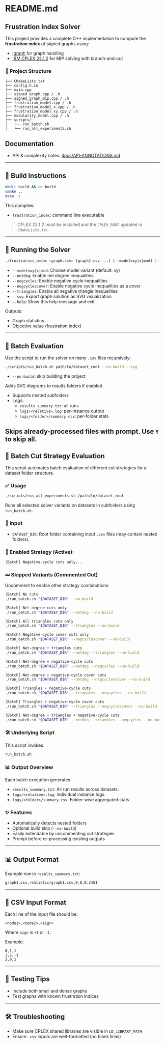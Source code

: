 # README.md

## Frustration Index Solver

This project provides a complete C++ implementation to compute the **frustration index** of signed graphs using:
- [igraph](https://igraph.org/c/) for graph handling
- [IBM CPLEX 22.1.2](https://www.ibm.com/products/ilog-cplex-optimization-studio) for MIP solving with branch-and-cut

### 📁 Project Structure
```
├── CMakeLists.txt
├── config.h.in
├── main.cpp
├── signed_graph.cpp / .h
├── signed_graph_mip.cpp / .h
├── frustration_model.cpp / .h
├── frustration_model_x.cpp / .h
├── frustration_model_xy.cpp / .h
├── modularity_model.cpp / .h
├── scripts/
│   └── run_batch.sh
│   └── run_all_experiments.sh
```

## Documentation

- API & complexity notes: [docs/API-ANNOTATIONS.md](docs/API-ANNOTATIONS.md)

---

## 🧱 Build Instructions

```bash
mkdir build && cd build
cmake ..
make -j
```

This compiles:
- `frustration_index`: command line executable

> CPLEX 22.1.2 must be installed and the `CPLEX_ROOT` updated in `CMakeLists.txt`.

---

## 🚀 Running the Solver
```bash
./frustration_index <graph.csv> [graph2.csv ...] [--model=xy|x|mod] [--netdeg] [--negcycles] [--negcyclescover] [--triangles] [--svg] [--help]
```
- `--model=xy|x|mod`: Choose model variant (default: xy)
- `--netdeg`: Enable net degree inequalities
- `--negcycles`: Enable negative cycle inequalities
- `--negcyclescover`: Enable negative cycle inequalities as a cover
- `--triangles`: Enable all negative triangle inequalities
- `--svg`: Export graph solution as SVG visualization
- `--help`: Show this help message and exit

Outputs:
- Graph statistics
- Objective value (frustration index)

---

## 🔎 Batch Evaluation
Use the script to run the solver on many `.csv` files recursively:

```bash
./scripts/run_batch.sh path/to/dataset_root --no-build --svg
```
- `--no-build`: skip building the project

Adds SVG diagrams to results folders if enabled.

- Supports nested subfolders
- Logs:
  - `results_summary.txt`: all runs
  - `logs/<relative>.log`: per-instance output
  - `logs/<folder>/summary.csv`: per-folder stats

Skips already-processed files with prompt. Use `Y` to skip all.
---

## 🔁 Batch Cut Strategy Evaluation

This script automates batch evaluation of different cut strategies for a dataset folder structure.

### ✅ Usage

```bash
./scripts/run_all_experiments.sh /path/to/dataset_root
```

Runs all selected solver variants on datasets in subfolders using `run_batch.sh`.

### 📁 Input

* `DATASET_DIR`: Root folder containing input `.csv` files (may contain nested folders).

### 🧠 Enabled Strategy (Active):

```bash
[Batch] Negative-cycle cuts only...
```

### 💤 Skipped Variants (Commented Out)

Uncomment to enable other strategy combinations:

```bash
[Batch] No cuts
./run_batch.sh "$DATASET_DIR" --no-build

[Batch] Net-degree cuts only
./run_batch.sh "$DATASET_DIR" --netdeg --no-build

[Batch] All triangles cuts only
./run_batch.sh "$DATASET_DIR" --triangles --no-build

[Batch] Negative-cycle cover cuts only
./run_batch.sh "$DATASET_DIR" --negcyclescover --no-build

[Batch] Net-degree + triangles cuts
./run_batch.sh "$DATASET_DIR" --netdeg --triangles --no-build

[Batch] Net-degree + negative-cycle cuts
./run_batch.sh "$DATASET_DIR" --netdeg --negcycles --no-build

[Batch] Net-degree + negative-cycle cover cuts
./run_batch.sh "$DATASET_DIR" --netdeg --negcyclescover --no-build

[Batch] Triangles + negative-cycle cuts
./run_batch.sh "$DATASET_DIR" --triangles --negcycles --no-build

[Batch] Triangles + negative-cycle cover cuts
./run_batch.sh "$DATASET_DIR" --triangles --negcyclescover --no-build

[Batch] Net-degree + triangles + negative-cycle cuts
./run_batch.sh "$DATASET_DIR" --netdeg --triangles --negcycles --no-build
```

### 🛠 Underlying Script

This script invokes:

```bash
run_batch.sh
```

### 📊 Output Overview

Each batch execution generates:

* `results_summary.txt`: All run results across datasets.
* `logs/<relative>.log`: Individual instance logs.
* `logs/<folder>/summary.csv`: Folder-wise aggregated stats.

### ✨ Features

* Automatically detects nested folders
* Optional build skip (`--no-build`)
* Easily extendable by uncommenting cut strategies
* Prompt before re-processing existing outputs

---

## 📊 Output Format
Example row in `results_summary.txt`:
```
graph1.csv,realistic/graph1.csv,9,0,0.2451
```

---

## 📂 CSV Input Format
Each line of the input file should be:
```
<node1>,<node2>,<sign>
```
Where `sign` is `+1` or `-1`.

Example:
```
0,1,1
1,2,-1
2,0,1
```
---

## 🧪 Testing Tips
- Include both small and dense graphs
- Test graphs with known frustration indices

---

## 🛠️ Troubleshooting
- Make sure CPLEX shared libraries are visible in `LD_LIBRARY_PATH`
- Ensure `.csv` inputs are well-formatted (no blank lines)

